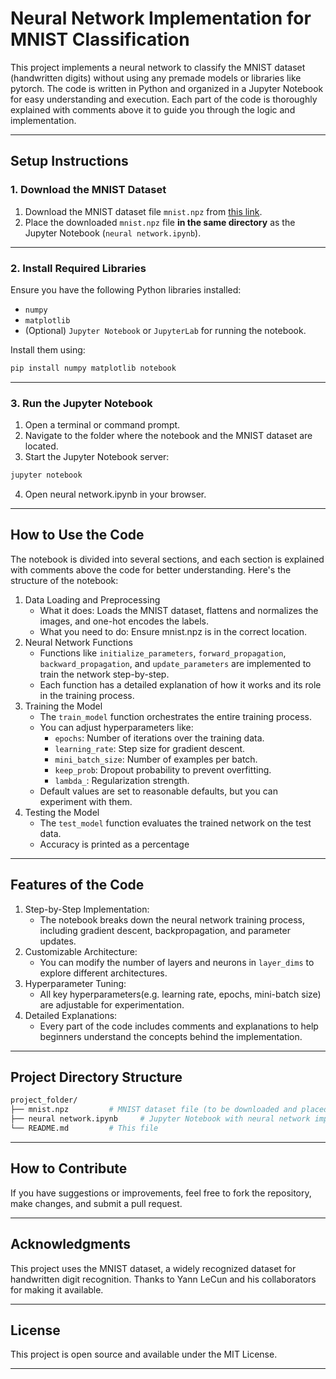 # Neural Network Implementation for MNIST Classification

This project implements a neural network to classify the MNIST dataset (handwritten digits) without using any premade models or libraries like pytorch. The code is written in Python and organized in a Jupyter Notebook for easy understanding and execution. Each part of the code is thoroughly explained with comments above it to guide you through the logic and implementation.

---

## Setup Instructions

### 1. Download the MNIST Dataset
1. Download the MNIST dataset file `mnist.npz` from [this link](https://storage.googleapis.com/tensorflow/tf-keras-datasets/mnist.npz).
2. Place the downloaded `mnist.npz` file **in the same directory** as the Jupyter Notebook (`neural network.ipynb`).

---

### 2. Install Required Libraries
Ensure you have the following Python libraries installed:
- `numpy`
- `matplotlib`
- (Optional) `Jupyter Notebook` or `JupyterLab` for running the notebook.

Install them using:
```bash
pip install numpy matplotlib notebook
```
---
### 3. Run the Jupyter Notebook
1. Open a terminal or command prompt.
2. Navigate to the folder where the notebook and the MNIST dataset are located.
3. Start the Jupyter Notebook server:
```bash
jupyter notebook
```
4. Open neural network.ipynb in your browser.
---
## How to Use the Code
The notebook is divided into several sections, and each section is explained with comments above the code for better understanding. Here's the structure of the notebook:
1. Data Loading and Preprocessing
   - What it does: Loads the MNIST dataset, flattens and normalizes the images, and one-hot encodes the labels.
   - What you need to do: Ensure mnist.npz is in the correct location.
2. Neural Network Functions
   - Functions like `initialize_parameters`, `forward_propagation`, `backward_propagation`, and `update_parameters` are implemented to train the network step-by-step.
   - Each function has a detailed explanation of how it works and its role in the training process.
3. Training the Model
   - The `train_model` function orchestrates the entire training process.
   - You can adjust hyperparameters like:
       - `epochs`: Number of iterations over the training data.
       - `learning_rate`: Step size for gradient descent.
       - `mini_batch_size`: Number of examples per batch.
       - `keep_prob`: Dropout probability to prevent overfitting.
       - `lambda_`: Regularization strength.
   - Default values are set to reasonable defaults, but you can experiment with them.
4. Testing the Model
   - The `test_model` function evaluates the trained network on the test data.
   - Accuracy is printed as a percentage
---
## Features of the Code
1. Step-by-Step Implementation:
   - The notebook breaks down the neural network training process, including gradient descent, backpropagation, and parameter updates.
2. Customizable Architecture:
   - You can modify the number of layers and neurons in `layer_dims` to explore different architectures.
3. Hyperparameter Tuning:
   - All key hyperparameters(e.g. learning rate, epochs, mini-batch size) are adjustable for experimentation.
4. Detailed Explanations:
   - Every part of the code includes comments and explanations to help beginners understand the concepts behind the implementation.
---
## Project Directory Structure
``` graphql
project_folder/
├── mnist.npz         # MNIST dataset file (to be downloaded and placed here)
├── neural network.ipynb     # Jupyter Notebook with neural network implementation
└── README.md         # This file
```
---
## How to Contribute
If you have suggestions or improvements, feel free to fork the repository, make changes, and submit a pull request.

---
## Acknowledgments
This project uses the MNIST dataset, a widely recognized dataset for handwritten digit recognition. Thanks to Yann LeCun and his collaborators for making it available.

---
## License
This project is open source and available under the MIT License.

---
